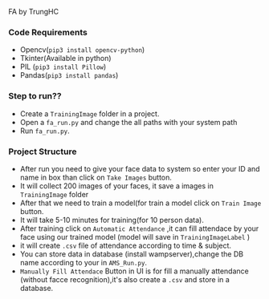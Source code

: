 FA by TrungHC

### Code Requirements
- Opencv(`pip3 install opencv-python`)
- Tkinter(Available in python)
- PIL (`pip3 install Pillow`)
- Pandas(`pip3 install pandas`)

### Step to run??
- Create a `TrainingImage` folder in a project.
- Open a `fa_run.py` and change the all paths with your system path
- Run `fa_run.py`.

### Project Structure

- After run you need to give your face data to system so enter your ID and name in box than click on `Take Images` button.
- It will collect 200 images of your faces, it save a images in `TrainingImage` folder
- After that we need to train a model(for train a model click on `Train Image` button.
- It will take 5-10 minutes for training(for 10 person data).
- After training click on `Automatic Attendance` ,it can fill attendace by your face using our trained model (model will save in `TrainingImageLabel` )
- it will create `.csv` file of attendance according to time & subject.
- You can store data in database (install wampserver),change the DB name according to your in `AMS_Run.py`.
- `Manually Fill Attendace` Button in UI is for fill a manually attendance (without facce recognition),it's also create a `.csv` and store in a database.
